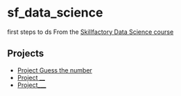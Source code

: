 # sf_data_science
first steps to ds
From the [Skillfactory Data Science course](https://skillfactory.ru/data-scientist)

## Projects

* [Project Guess the number](https://github.com/IliaKhailov/sf_data_science/tree/main/project_0)
* [Project __](___)
* [Project___](___)
